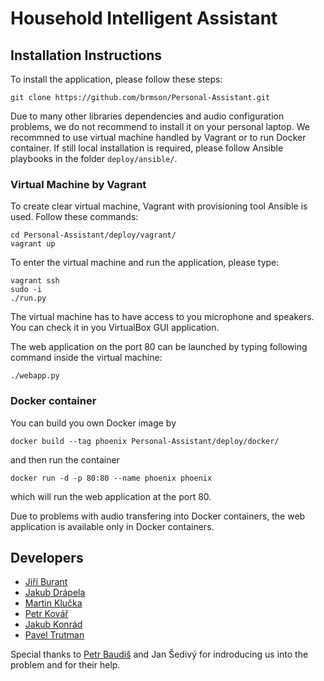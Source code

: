 # Household Intelligent Assistant #

## Installation Instructions ##
To install the application, please follow these steps:
```
git clone https://github.com/brmson/Personal-Assistant.git
```
Due to many other libraries dependencies and audio configuration problems, we do not recommend to install it on your personal laptop. We recommned to use virtual machine handled by Vagrant or to run Docker container. If still local installation is required, please follow Ansible playbooks in the folder `deploy/ansible/`.

### Virtual Machine by Vagrant ###
To create clear virtual machine, Vagrant with provisioning tool Ansible is used. Follow these commands:
```
cd Personal-Assistant/deploy/vagrant/
vagrant up
```
To enter the virtual machine and run the application, please type:
```
vagrant ssh
sudo -i
./run.py
```
The virtual machine has to have access to you microphone and speakers. You can check it in you VirtualBox GUI application.

The web application on the port 80 can be launched by typing following command inside the virtual machine:
```
./webapp.py
```

### Docker container ###
You can build you own Docker image by
```
docker build --tag phoenix Personal-Assistant/deploy/docker/
```
and then run the container
```
docker run -d -p 80:80 --name phoenix phoenix
```
which will run the web application at the port 80.

Due to problems with audio transfering into Docker containers, the web application is available only in Docker containers.

## Developers ##
  - [Jiří Burant](https://github.com/JBurant)
  - [Jakub Drápela](https://github.com/drapejak)
  - [Martin Klučka](https://github.com/Kluckmar)
  - [Petr Kovář](https://github.com/kovarp15)
  - [Jakub Konrád](https://github.com/konrajak)
  - [Pavel Trutman](https://github.com/PavelTrutman)

Special thanks to [Petr Baudiš](https://github.com/pasky) and Jan Šedivý for indroducing us into the problem and for their help.
